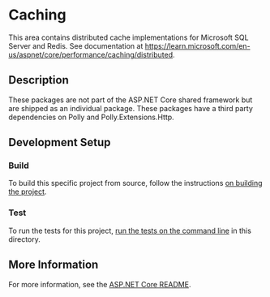 # Caching

This area contains distributed cache implementations for Microsoft SQL Server and Redis. See documentation at <https://learn.microsoft.com/en-us/aspnet/core/performance/caching/distributed>.

## Description

These packages are not part of the ASP.NET Core shared framework but are shipped as an individual package. These packages have a third party dependencies on Polly and Polly.Extensions.Http.

## Development Setup

### Build

To build this specific project from source, follow the instructions [on building the project](../../docs/BuildFromSource.md#step-3-build-the-repo).

### Test

To run the tests for this project, [run the tests on the command line](../../docs/BuildFromSource.md#running-tests-on-command-line) in this directory.

## More Information

For more information, see the [ASP.NET Core README](../../README.md).
